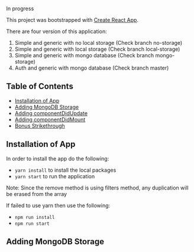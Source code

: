 In progress

This project was bootstrapped with [Create React App](https://github.com/facebookincubator/create-react-app).

There are four version of this application:
1. Simple and generic with no local storage (Check branch no-storage)
2. Simple and generic with local storage (Check branch local-storage)
3. Simple and generic with mongo database (Check branch mongo-storage)
4. Auth and generic with mongo database (Check branch master)

## Table of Contents
- [Installation of App](#installation-of-app)
- [Adding MongoDB Storage](#adding-mongodb-storage)
- [Adding componentDidUpdate](#adding-componentdidupdate)
- [Adding componentDidMount](#adding-componentdidmount)
- [Bonus Strikethrough](#bonus-strikethrough)

## Installation of App

In order to install the app do the following:

* `yarn install` to install the local packages
* `yarn start` to run the application

Note: Since the remove method is using filters method, any duplication will be erased from the array

If failed to use yarn then use the following:

* `npm run install`
* `npm run start`

## Adding MongoDB Storage

